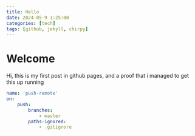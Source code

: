 ```yaml
---
title: Hello
date: 2024-05-9 1:25:00
categories: [tech]
tags: [github, jekyll, chirpy]
---
```


# Welcome

Hi, this is my first post in github pages, and a proof that i managed to get this up running

```yml
name: 'push-remote'
on:
    push:
        branches:
            - master
        paths-ignored:
            - .gitignore
```

